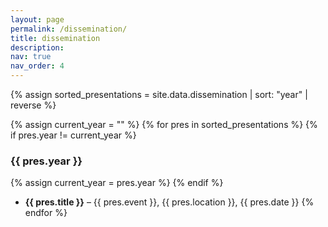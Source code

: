 ```yaml
---
layout: page
permalink: /dissemination/
title: dissemination
description: 
nav: true
nav_order: 4
---
```


<div class="presentations">

{% assign sorted_presentations = site.data.dissemination | sort: "year" | reverse %}

{% assign current_year = "" %}
{% for pres in sorted_presentations %}
  {% if pres.year != current_year %}
  
### {{ pres.year }}
{% assign current_year = pres.year %}
  {% endif %}
- **{{ pres.title }}** – {{ pres.event }}, {{ pres.location }}, {{ pres.date }}
{% endfor %}

</div>
